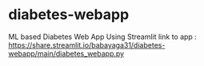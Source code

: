 # diabetes-webapp
ML based Diabetes Web App Using Streamlit
link to app : https://share.streamlit.io/babayaga31/diabetes-webapp/main/diabetes_webapp.py
